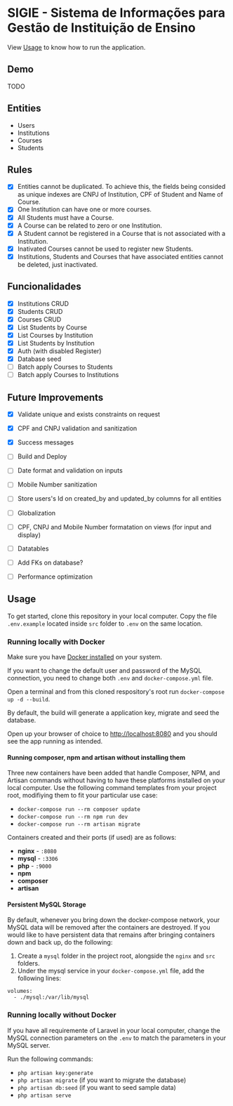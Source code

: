 # SIGIE - Sistema de Informações para Gestão de Instituição de Ensino

View [Usage](##Usage) to know how to run the application. 

## Demo

TODO

## Entities

- Users
- Institutions
- Courses
- Students

## Rules

- [X] Entities cannot be duplicated. To achieve this, the fields being consided as unique indexes are CNPJ of Institution, CPF of Student and Name of Course.
- [X] One Institution can have one or more courses.
- [X] All Students must have a Course.
- [X] A Course can be related to zero or one Institution.
- [X] A Student cannot be registered in a Course that is not associated with a Institution.
- [X] Inativated Courses cannot be used to register new Students.
- [X] Institutions, Students and Courses that have associated entities cannot be deleted, just inactivated.

## Funcionalidades

- [X] Institutions CRUD
- [X] Students CRUD
- [X] Courses CRUD
- [X] List Students by Course
- [X] List Courses by Institution
- [X] List Students by Institution
- [X] Auth (with disabled Register)
- [X] Database seed
- [ ] Batch apply Courses to Students
- [ ] Batch apply Courses to Institutions

## Future Improvements

- [X] Validate unique and exists constraints on request
- [X] CPF and CNPJ validation and sanitization
- [X] Success messages
- [ ] Build and Deploy
- [ ] Date format and validation on inputs
- [ ] Mobile Number sanitization
- [ ] Store users's Id on created_by and updated_by columns for all entities
- [ ] Globalization
- [ ] CPF, CNPJ and Mobile Number formatation on views (for input and display)
- [ ] Datatables
- [ ] Add FKs on database?
- [ ] Performance optimization


## Usage

To get started, clone this repository in your local computer.
Copy the file `.env.example` located inside `src` folder to `.env` on the same location. 


### Running locally with Docker

Make sure you have [Docker installed](https://docs.docker.com/docker-for-mac/install/) on your system.

If you want to change the default user and password of the MySQL connection, you need to change both `.env` and `docker-compose.yml` file.

Open a terminal and from this cloned respository's root run `docker-compose up -d --build`. 

By default, the build will generate a application key, migrate and seed the database.

Open up your browser of choice to [http://localhost:8080](http://localhost:8080) and you should see the app running as intended.

#### Running composer, npm and artisan without installing them

Three new containers have been added that handle Composer, NPM, and Artisan commands without having to have these platforms installed on your local computer. Use the following command templates from your project root, modifiying them to fit your particular use case:

- `docker-compose run --rm composer update`
- `docker-compose run --rm npm run dev`
- `docker-compose run --rm artisan migrate` 

Containers created and their ports (if used) are as follows:

- **nginx** - `:8080`
- **mysql** - `:3306`
- **php** - `:9000`
- **npm**
- **composer**
- **artisan**

#### Persistent MySQL Storage

By default, whenever you bring down the docker-compose network, your MySQL data will be removed after the containers are destroyed. If you would like to have persistent data that remains after bringing containers down and back up, do the following:

1. Create a `mysql` folder in the project root, alongside the `nginx` and `src` folders.
2. Under the mysql service in your `docker-compose.yml` file, add the following lines:

```
volumes:
  - ./mysql:/var/lib/mysql
```

### Running locally without Docker

If you have all requiremente of Laravel in your local computer, change the MySQL connection parameters on the `.env` to match the parameters in your MySQL server.

Run the following commands:

- `php artisan key:generate`
- `php artisan migrate` (if you want to migrate the database)
- `php artisan db:seed` (if you want to seed sample data)
- `php artisan serve`